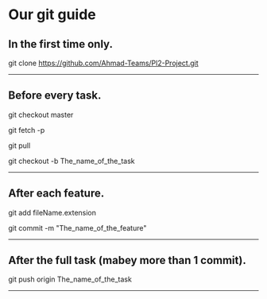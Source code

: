 # Our git guide

## In the first time only.

git clone https://github.com/Ahmad-Teams/Pl2-Project.git

***********************************************************************

## Before every task.

git checkout master

git fetch -p

git pull

git checkout -b The_name_of_the_task

***********************************************************************

## After each feature.

git add fileName.extension

git commit -m "The_name_of_the_feature"

***********************************************************************

## After the full task (mabey more than 1 commit).

git push origin The_name_of_the_task 

***********************************************************************
